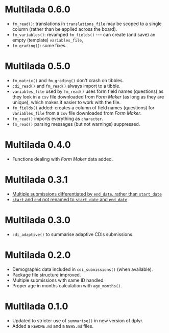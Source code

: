 # Multilada 0.6.0

* `fm_read()`: translations in `translations_file` may be scoped to a single column
(rather than be applied across the board).
* `fm_variables()`: revamped `fm_fields()` --- can create (and save) an empty
(template) `variables_file`,
* `fm_grading()`: some fixes.

# Multilada 0.5.0

* `fm_matrix()` and `fm_grading()` don't crash on tibbles.
* `cdi_read()` and `fm_read()` always import to a tibble.
* `variables_file` used by `fm_read()` uses form field names (questions)
as they look in a `csv` file downloaded from *Form Maker*
(as long as they are unique), which makes it easier to work with the file.
* `fm_fields()` added: creates a column of field names (questions)
for `variables_file` from a `csv` file downloaded from *Form Maker*.
* `fm_read()` imports everything as `character`.
* `fm_read()` parsing messages (but not warnings) suppressed.

# Multilada 0.4.0

* Functions dealing with *Form Maker* data added.

# Multilada 0.3.1

* [Multiple submissions differentiated by `end_date`,
rather than `start_date`](https://github.com/gkrajewski/Multilada/issues/7)
* [`start` and `end` not renamed to `start_date` and `end_date`](https://github.com/gkrajewski/Multilada/issues/7)

# Multilada 0.3.0

* `cdi_adaptive()` to summarise adaptive CDIs submissions.

# Multilada 0.2.0

* Demographic data included in `cdi_submissions()` (when available).
* Package file structure improved.
* Multiple submissions with same ID handled.
* Proper age in months calculation with `age_months()`.

# Multilada 0.1.0

* Updated to stricter use of `summarise()` in new version of dplyr.
* Added a `README.md` and a `NEWS.md` files.
